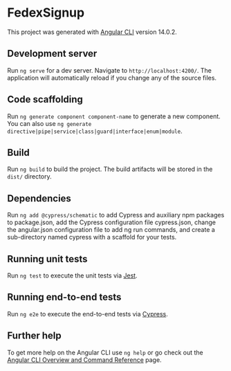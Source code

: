 # FedexSignup

This project was generated with [Angular CLI](https://github.com/angular/angular-cli) version 14.0.2.

## Development server

Run `ng serve` for a dev server. Navigate to `http://localhost:4200/`. The application will automatically reload if you change any of the source files.

## Code scaffolding

Run `ng generate component component-name` to generate a new component. You can also use `ng generate directive|pipe|service|class|guard|interface|enum|module`.

## Build

Run `ng build` to build the project. The build artifacts will be stored in the `dist/` directory.

## Dependencies

Run `ng add @cypress/schematic` to add Cypress and auxiliary npm packages to package.json, add the Cypress configuration file cypress.json, change the angular.json configuration file to add ng run commands, and create a sub-directory named cypress with a scaffold for your tests.

## Running unit tests

Run `ng test` to execute the unit tests via [Jest](https://jestjs.io).

## Running end-to-end tests

Run `ng e2e` to execute the end-to-end tests via [Cypress](https://www.cypress.io).

## Further help

To get more help on the Angular CLI use `ng help` or go check out the [Angular CLI Overview and Command Reference](https://angular.io/cli) page.
